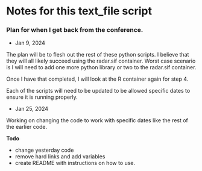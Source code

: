 # Notes for this text_file script

### Plan for when I get back from the conference. 

* Jan 9, 2024

The plan will be to flesh out the rest of these python scripts.  I believe that they will all likely succeed using the radar.sif container.  Worst case scenario is I will need to add one more  python library or two to the radar.sif container. 

Once I have that completed, I will look at the R container again for step 4. 

Each of the scripts will need to be updated to be allowed specific dates to ensure it is running properly. 

* Jan 25, 2024

Working on changing the code to work with specific dates like the rest of the earlier code.

**Todo**
* change yesterday code
* remove hard links and add variables
* create README with instructions on how to use.

